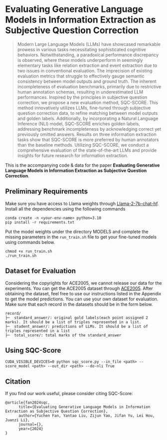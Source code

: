 # Evaluating Generative Language Models in Information Extraction as Subjective Question Correction
> Modern Large Language Models (LLMs) have showcased remarkable prowess in various tasks necessitating sophisticated cognitive behaviors. Notwithstanding, a paradoxical performance discrepancy is observed, where these models underperform in seemingly elementary tasks like relation extraction and event extraction due to two issues in conventional evaluation. The imprecision of existing evaluation metrics that struggle to effectively gauge semantic consistency between model outputs and ground truth. The inherent incompleteness of evaluation benchmarks, primarily due to restrictive human annotation schemas, resulting in underestimated LLM performances. Inspired by the principles in subjective question correction, we propose a new evaluation method, SQC-SCORE. This method innovatively utilizes LLMs, fine-tuned through subjective question correction data, to refine matching between model outputs and golden labels. Additionally, by incorporating a Natural Language Inference (NLI) model, SQC-SCORE enriches golden labels, addressing benchmark incompleteness by acknowledging correct yet previously omitted answers. Results on three information extraction tasks show that SQC-SCORE is more preferred by human annotators than the baseline methods. Utilizing SQC-SCORE, we conduct a comprehensive evaluation of the state-of-the-art LLMs and provide insights for future research for information extraction.

This is the accompanying code & data for the paper **Evaluating Generative Language Models in Information Extraction as Subjective Question Correction**.
## Preliminary Requirements
Make sure you have access to Llama weights through [Llama-2-7b-chat-hf](https://huggingface.co/meta-llama/Llama-2-7b-chat-hf).
Install all the dependencies using the following commands
```
conda create -n <your-env-name> python=3.10
pip install -r requirements.txt
```
Put the model weights under the directory MODELS and complete the missing parameters in the ```run_train.sh``` file to get your fine-tuned models using commands below.
```
chmod +x run_train.sh
./run_train.sh
```
## Dataset for Evaluation
Considering the copyrights for ACE2005, we cannot release our data for the experiments. You can get the ACE2005 dataset through [ACE2005](https://catalog.ldc.upenn.edu/LDC2006T06).
After obtaining the dataset, feel free to use our instructions listed in the Appendix to get the model predictions.
You can use your own dataset for evaluation. Make sure that each record in the datasets should be in the form below.
```
record/
├─  standard_answer/: original gold labels(each point assigned 2 marks). It should be a list of triples represented in a list.
├─  student_answer/: predictions of LLMs. It should be a list of triples represented in a list
├─  total_score/: total marks of the standard_answer
```
## Using SQC-Score
```
CUDA_VISIBLE_DEVICES=0 python sqc_score.py --in_file <path> --score_model <path> --out_dir <path> --do-nli True
```
## Citation
If you find our work useful, please consider citing SQC-Score:
```
@article{fan2024sqc,
      title={Evaluating Generative Language Models in Information Extraction as Subjective Question Correction}, 
      author={Yuchen Fan, Yantao Liu, Zijun Yao, Jifan Yu, Lei Hou, Juanzi Li},
      journal={},
      year={2024}
}
```
